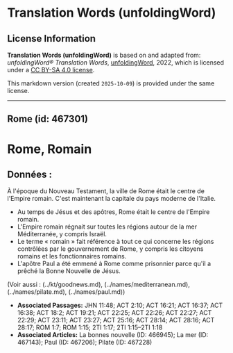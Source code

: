 # Translation Words (unfoldingWord)

## License Information

**Translation Words (unfoldingWord)** is based on and adapted from: _unfoldingWord® Translation Words_, [unfoldingWord](https://unfoldingword.org/utw), 2022, which is licensed under a [CC BY-SA 4.0 license](https://creativecommons.org/licenses/by-sa/4.0/legalcode.en).

This markdown version (created `2025-10-09`) is provided under the same license.



--------------------------------

## Rome (id: 467301)

Rome, Romain
============

Données :
---------

À l'époque du Nouveau Testament, la ville de Rome était le centre de l'Empire romain. C'est maintenant la capitale du pays moderne de l'Italie.

* Au temps de Jésus et des apôtres, Rome était le centre de l'Empire romain.
* L'Empire romain régnait sur toutes les régions autour de la mer Méditerranée, y compris Israël.
* Le terme « romain » fait référence à tout ce qui concerne les régions contrôlées par le gouvernement de Rome, y compris les citoyens romains et les fonctionnaires romains.
* L'apôtre Paul a été emmené à Rome comme prisonnier parce qu'il a prêché la Bonne Nouvelle de Jésus.

(Voir aussi : (../kt/goodnews.md), (../names/mediterranean.md), (../names/pilate.md), (../names/paul.md))

* **Associated Passages:** JHN 11:48; ACT 2:10; ACT 16:21; ACT 16:37; ACT 16:38; ACT 18:2; ACT 19:21; ACT 22:25; ACT 22:26; ACT 22:27; ACT 22:29; ACT 23:11; ACT 23:27; ACT 25:16; ACT 28:14; ACT 28:16; ACT 28:17; ROM 1:7; ROM 1:15; 2TI 1:17; 2TI 1:15–2TI 1:18
* **Associated Articles:** La bonnes nouvelle (ID: 466945); La mer (ID: 467143); Paul (ID: 467206); Pilate (ID: 467228)

